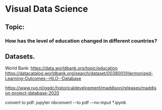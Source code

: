 # Visual Data Science

## Topic:
### How has the level of education changed in different countries?

## Datasets.
World Bank: https://data.worldbank.org/topic/education
https://datacatalog.worldbank.org/search/dataset/0038001/Harmonized-Learning-Outcomes--HLO--Database

https://www.rug.nl/ggdc/historicaldevelopment/maddison/releases/maddison-project-database-2020

convert to pdf:
jupyter nbconvert --to pdf --no-input *.ipynb